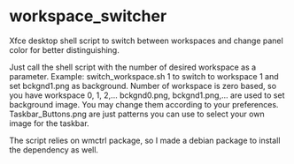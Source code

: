 # workspace_switcher
Xfce desktop shell script to switch between workspaces and change panel color for better distinguishing.

Just call the shell script with the number of desired workspace as a parameter. 
Example:
switch_workspace.sh 1
to switch to workspace 1 and set bckgnd1.png as background.
Number of workspace is zero based, so you have workspace 0, 1, 2,...
bckgnd0.png, bckgnd1.png,... are used to set background image. You may change them according to your preferences.
Taskbar_Buttons.png are just patterns you can use to select your own image for the taskbar.

The script relies on wmctrl package, so I made a debian package to install the dependency as well.
